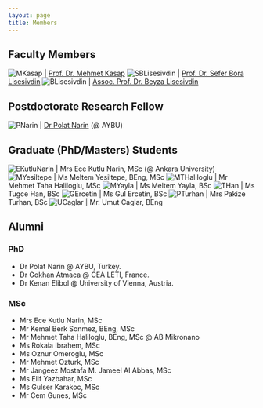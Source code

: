 ```yaml
---
layout: page
title: Members
---
```


## Faculty Members

![MKasap](files/members/mkasap.jpg) | [Prof. Dr. Mehmet Kasap](http://websitem.gazi.edu.tr/site/mkasap)
![SBLisesivdin](files/members/bora.jpg) | [Prof. Dr. Sefer Bora Lisesivdin](https://www.lrgresearch.org/bora/)
![BLisesivdin](files/members/nopic.png) | [Assoc. Prof. Dr. Beyza Lisesivdin](http://websitem.gazi.edu.tr/site/beyzas)

## Postdoctorate Research Fellow

![PNarin](files/members/polat.jpg) | [Dr Polat Narin](https://sites.google.com/view/polatnarin/home?authuser=0) (@ AYBU)

## Graduate (PhD/Masters) Students

![EKutluNarin](files/members/ece.jpg) | Mrs Ece Kutlu Narin, MSc (@ Ankara University)
![MYesiltepe](files/members/nopic.png) | Ms Meltem Yesiltepe, BEng, MSc
![MTHaliloglu](files/members/nopic.png) | Mr Mehmet Taha Haliloglu, MSc
![MYayla](files/members/nopic.png) | Ms Meltem Yayla, BSc
![THan](files/members/nopic.png) | Ms Tugce Han, BSc
![GErcetin](files/members/nopic.png) | Ms Gul Ercetin, BSc
![PTurhan](files/members/nopic.png) | Mrs Pakize Turhan, BSc
![UCaglar](files/members/nopic.png) | Mr. Umut Caglar, BEng

## Alumni

### PhD

* Dr Polat Narin @ AYBU, Turkey.
* Dr Gokhan Atmaca @ CEA LETI, France.
* Dr Kenan Elibol @ University of Vienna, Austria.

### MSc

* Mrs Ece Kutlu Narin, MSc
* Mr Kemal Berk Sonmez, BEng, MSc
* Mr Mehmet Taha Haliloglu, BEng, MSc @ AB Mikronano
* Ms Rokaia Ibrahem, MSc
* Ms Oznur Omeroglu, MSc
* Mr Mehmet Ozturk, MSc
* Mr Jangeez Mostafa M. Jameel Al Abbas, MSc
* Ms Elif Yazbahar, MSc
* Ms Gulser Karakoc, MSc
* Mr Cem Gunes, MSc
